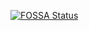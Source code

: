 [![FOSSA Status](https://app.fossa.com/api/projects/git%2Bgithub.com%2FIndustryFusion%2FFactoryManager5.0.svg?type=shield&issueType=license)](https://app.fossa.com/projects/git%2Bgithub.com%2FIndustryFusion%2FFactoryManager5.0?ref=badge_shield&issueType=license)
